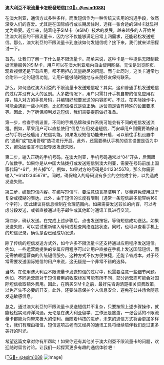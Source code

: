 **澳大利亞不限流量卡怎麽發短信[[TG💪+ @esim1088](https://t.me/s/esim1088)]**

在澳大利亚，通信方式多种多样，而发短信作为一种传统又实用的沟通手段，依然深受人们的喜爱。尤其是在国际旅行或长期居住时，选择一张合适的SIM卡就显得尤为重要。近年来，随着电子SIM卡（eSIM）技术的发展，越来越多的人开始关注澳大利亚的不限流量卡，因为它不仅能够满足日常上网需求，还能轻松发送短信。那么，澳大利亞的不限流量卡到底该如何发短信呢？接下来，我们就来详细探讨一下。

首先，让我们了解一下什么是不限流量卡。简单来说，这种卡是一种提供无限制数据流量服务的SIM卡，用户可以在澳大利亚境内自由使用网络，无论是浏览网页、观看视频还是下载应用，都不用担心流量耗尽的问题。而与此同时，这类卡通常也会附带一定的短信功能，让用户能够随时随地与亲朋好友保持联系。

那么，如何通过澳大利亞的不限流量卡发送短信呢？其实，这和普通手机发送短信的过程并没有太大的区别。大多数情况下，用户只需打开手机自带的信息应用程序，输入对方的手机号码，并编辑好想要发送的内容即可。不过，在实际操作中，可能会遇到一些小问题，比如短信格式是否正确、运营商是否有特殊的设置要求等。因此，为了确保顺利发送短信，我们需要提前做好准备。

第一步，检查手机设置。不同的手机品牌和操作系统可能会有不同的短信发送流程。例如，苹果用户可以直接使用“信息”应用发送短信，而安卓用户则需要确保自己的手机已经启用了短信功能。如果发现短信功能未开启，可以前往手机设置中的“通用”或“应用管理”选项进行开启。此外，还需要确认手机的语言设置是否为中文，避免因语言不匹配导致发送失败。

第二步，输入正确的手机号码。在澳大利亚，手机号码通常以“04”开头，后面跟八位数字。如果你是从中国大陆拨打或发送短信到澳大利亚，需要在号码前加上国家代码“+61”，并去掉“0”。例如，如果对方的号码是0412345678，那么你需要输入“+61412345678”。同时，确保输入的号码没有多余的空格或字符，以免造成发送失败。

第三步，编辑短信内容。在编写短信时，要注意语言简洁明了，尽量避免使用过于复杂或模糊的表达。此外，由于短信的长度有限制（通常一条短信最多能容纳160个字符），因此建议将信息控制在合理范围内。如果需要发送较长的内容，可以考虑分段发送，或者直接通过电子邮件或其他即时通讯工具进行交流。

第四步，确认发送。在完成上述步骤后，点击发送按钮，等待短信成功送达。如果发送失败，可以尝试重新输入号码或检查网络连接状态。同时，也可以查看手机上的短信记录，确认是否已经成功发送。

除了传统的短信发送方式外，如今许多不限流量卡还支持通过应用程序发送短信。例如，一些运营商提供的专属应用程序可以让用户直接在手机上发送国际短信，而无需依赖运营商的传统短信服务。这种方式不仅方便快捷，还能节省成本。对于经常需要发送国际短信的用户来说，这无疑是一个非常不错的选择。

当然，在使用澳大利亞不限流量卡发送短信的过程中，也需要注意一些细节问题。例如，不同运营商对于短信费用的收取标准可能有所不同，部分运营商可能会对国际短信收取额外费用。因此，在购买SIM卡之前，最好先咨询清楚相关资费政策，以免产生不必要的开支。此外，还要注意保护个人信息安全，避免在公共场合随意发送敏感信息。

总之，通过澳大利亞的不限流量卡发送短信并不复杂，只要按照上述步骤操作，就能轻松实现跨洋沟通。无论是在澳大利亚留学、工作还是旅游，一张合适的不限流量卡都能为你带来极大的便利。而随着科技的进步，未来的通信方式将会更加多样化，我们有理由相信，短信这项古老而又经典的通讯工具将继续陪伴我们走过更多美好的时光。

希望这篇文章对你有所帮助！如果你还有其他关于澳大利亞不限流量卡的问题，欢迎随时留言讨论。让我们一起探索更多有趣的通信体验吧！

[[TG💪+ @esim1088](https://t.me/s/esim1088) ![Image](https://i.postimg.cc/4NQfJmqS/Snipaste-2025-05-13-00-14-12.png)]